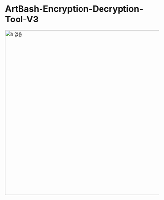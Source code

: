 # ArtBash-Encryption-Decryption-Tool-V3

<img width="960" height="540" alt="h 없음" src="https://github.com/user-attachments/assets/00a055b2-bb43-4d3b-959d-0504c2abbbc0" />
